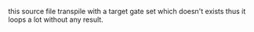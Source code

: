 this source file transpile with a target gate set which doesn't exists thus it loops a lot without any result.